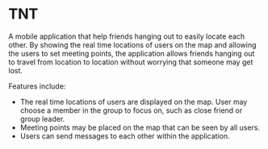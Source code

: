 # TNT

A mobile application that help friends hanging out to easily locate each other. By showing the real time locations of users on the map and allowing the users to set meeting points, the application allows friends hanging out to travel from location to location without worrying that someone may get lost.

Features include:
  * The real time locations of users are displayed on the map. User may choose a member in the group to focus on, such as close friend or group leader.
  * Meeting points may be placed on the map that can be seen by all users.
  * Users can send messages to each other within the application.
  
